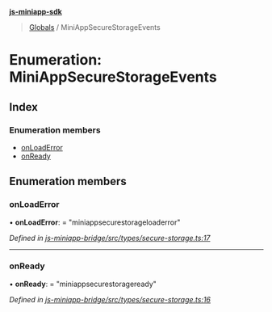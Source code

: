 **[js-miniapp-sdk](../README.md)**

> [Globals](../README.md) / MiniAppSecureStorageEvents

# Enumeration: MiniAppSecureStorageEvents

## Index

### Enumeration members

* [onLoadError](miniappsecurestorageevents.md#onloaderror)
* [onReady](miniappsecurestorageevents.md#onready)

## Enumeration members

### onLoadError

•  **onLoadError**:  = "miniappsecurestorageloaderror"

*Defined in [js-miniapp-bridge/src/types/secure-storage.ts:17](https://github.com/rakutentech/js-miniapp/blob/f59f350/js-miniapp-bridge/src/types/secure-storage.ts#L17)*

___

### onReady

•  **onReady**:  = "miniappsecurestorageready"

*Defined in [js-miniapp-bridge/src/types/secure-storage.ts:16](https://github.com/rakutentech/js-miniapp/blob/f59f350/js-miniapp-bridge/src/types/secure-storage.ts#L16)*
